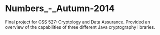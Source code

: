 # Numbers_-_Autumn-2014
Final project for CSS 527: Cryptology and Data Assurance.  Provided an overview of the capabilities of three different Java cryptography libraries.
